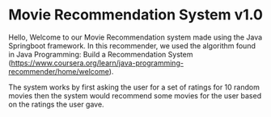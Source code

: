 # Movie Recommendation System v1.0

Hello, Welcome to our Movie Recommendation system made using the Java Springboot framework. In this recommender, we used the algorithm found in Java Programming: Build a Recommendation System (https://www.coursera.org/learn/java-programming-recommender/home/welcome). 

The system works by first asking the user for a set of ratings for 10 random movies then the system would recommend some movies for the user based on the ratings the user gave. 

